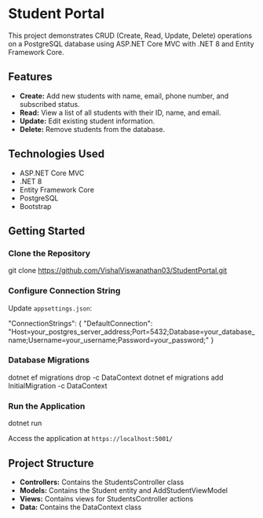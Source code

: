 # Student Portal

This project demonstrates CRUD (Create, Read, Update, Delete) operations on a PostgreSQL database using ASP.NET Core MVC with .NET 8 and Entity Framework Core.

## Features

* **Create:** Add new students with name, email, phone number, and subscribed status.
* **Read:** View a list of all students with their ID, name, and email.
* **Update:** Edit existing student information.
* **Delete:** Remove students from the database.

## Technologies Used

* ASP.NET Core MVC
* .NET 8
* Entity Framework Core
* PostgreSQL
* Bootstrap

## Getting Started

### Clone the Repository

git clone https://github.com/VishalViswanathan03/StudentPortal.git

### Configure Connection String

Update `appsettings.json`:

"ConnectionStrings": {
"DefaultConnection": "Host=your_postgres_server_address;Port=5432;Database=your_database_name;Username=your_username;Password=your_password;"
}

### Database Migrations

dotnet ef migrations drop -c DataContext
dotnet ef migrations add InitialMigration -c DataContext

### Run the Application

dotnet run

Access the application at `https://localhost:5001/`

## Project Structure

* **Controllers:** Contains the StudentsController class
* **Models:** Contains the Student entity and AddStudentViewModel
* **Views:** Contains views for StudentsController actions
* **Data:** Contains the DataContext class